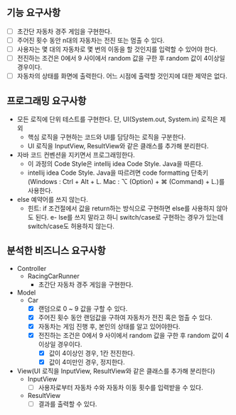 ## 기능 요구사항

- [ ] 초간단 자동차 경주 게임을 구현한다.
- [ ] 주어진 횟수 동안 n대의 자동차는 전진 또는 멈출 수 있다.
- [ ] 사용자는 몇 대의 자동차로 몇 번의 이동을 할 것인지를 입력할 수 있어야 한다.
- [ ] 전진하는 조건은 0에서 9 사이에서 random 값을 구한 후 random 값이 4이상일 경우이다.
- [ ] 자동차의 상태를 화면에 출력한다. 어느 시점에 출력할 것인지에 대한 제약은 없다.

## 프로그래밍 요구사항

- 모든 로직에 단위 테스트를 구현한다. 단, UI(System.out, System.in) 로직은 제외
  - 핵심 로직을 구현하는 코드와 UI를 담당하는 로직을 구분한다.
  - UI 로직을 InputView, ResultView와 같은 클래스를 추가해 분리한다.
- 자바 코드 컨벤션을 지키면서 프로그래밍한다.
  - 이 과정의 Code Style은 intellij idea Code Style. Java을 따른다.
  - intellij idea Code Style. Java을 따르려면 code formatting 단축키(Windows : Ctrl + Alt + L. Mac : ⌥ (Option) + ⌘ (Command) + L.)를 사용한다.
- else 예약어를 쓰지 않는다.
  - 힌트: if 조건절에서 값을 return하는 방식으로 구현하면 else를 사용하지 않아도 된다.
    e- lse를 쓰지 말라고 하니 switch/case로 구현하는 경우가 있는데 switch/case도 허용하지 않는다.

## 분석한 비즈니스 요구사항

- Controller
  - RacingCarRunner
    - 초간단 자동차 경주 게임을 구현한다.
- Model
  - Car
    - [x] 랜덤으로 0 ~ 9 값을 구할 수 있다.
    - [x] 주어진 횟수 동안 랜덤값을 구하여 자동차가 전진 혹은 멈출 수 있다.
    - [x] 자동차는 게임 진행 후, 본인의 상태를 알고 있어야한다.
    - [x] 전진하는 조건은 0에서 9 사이에서 random 값을 구한 후 random 값이 4이상일 경우이다.
      - [x] 값이 4이상인 경우, 1칸 전진한다.
      - [x] 값이 4미만인 경우, 정지한다.
- View(UI 로직을 InputView, ResultView와 같은 클래스를 추가해 분리한다)
  - InputView
    - [ ] 사용자로부터 자동차 수와 자동차 이동 횟수를 입력받을 수 있다.
  - ResultView
    - [ ] 결과를 출력할 수 있다.
